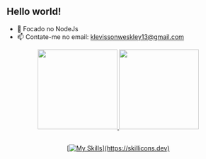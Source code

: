 ## Hello world!

- 🌱 Focado no NodeJs 
- 📫 Contate-me no email: klevissonweskley13@gmail.com

<div align="center">
  <a href="https://github.com/KlevissonWeskley">
  <img height="180em" src="https://github-readme-stats.vercel.app/api?username=KlevissonWeskley&show_icons=true&theme=dark&include_all_commits=true&count_private=true"/>
  <img height="180em" src="https://github-readme-stats.vercel.app/api/top-langs/?username=KlevissonWeskley&layout=compact&langs_count=7&theme=dark"/>
</div>

<div style="display: inline_block" align="center" ><br>
 
  [![My Skills](https://skillicons.dev/icons?i=html,css,js,react,ts,nodejs,express,prisma,postgresql,git,)](https://skillicons.dev)

</div>
